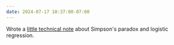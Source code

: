 ```yaml
---
date: 2024-07-17 10:37:00-07:00
---
```

Wrote a [little technical note](https://ninazumel.com/blog/2024-07-16-simpsons-paradox-as-logistic-regression/) about Simpson's paradox and logistic regression.
